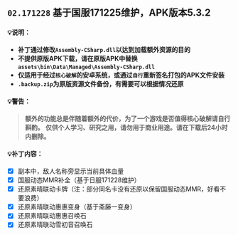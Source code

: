 ## `02.171228` 基于国服171225维护，APK版本5.3.2

#### 💡说明：
- **补丁通过修改`Assembly-CSharp.dll`以达到加载额外资源的目的**
- **不提供原版APK下载，请在原版APK中替换`assets\bin\Data\Managed\Assembly-CSharp.dll`**
- **仅适用于经过`核心破解`的安卓系统，或通过`自行`重新签名打包的APK文件安装**
- **`.backup.zip`为原版资源文件备份，有需要可以根据情况还原**

#### 💡警告：
> **额外的功能总是伴随着额外的代价，为了一个游戏是否值得核心破解请自行斟酌。**
> **仅供个人学习、研究之用，请勿用于商业用途。请在下载后24小时内删除。**

#### 💡补丁内容：
- [x] 副本中，敌人名称旁显示当前具体血量
- [x] 国服动态MMR补全（基于日服171228维护）
- [x] 还原素晴联动卡牌（注：部分同名卡没有还原以保留国服动态MMR，好看不要浪费）
- [x] 还原素晴联动惠惠变身（基于斋藤一变身）
- [x] 还原素晴联动惠惠召唤石
- [x] 还原素晴联动雪初音召唤石